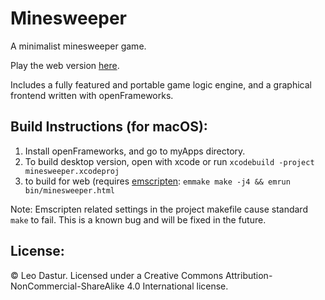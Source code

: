 # Minesweeper
A minimalist minesweeper game.

Play the web version [here](https://theinnerparty.github.io/Minesweeper/webDemo/minesweeper.html).

Includes a fully featured and portable game logic engine, and a graphical frontend written with openFrameworks.

## Build Instructions (for macOS):

1. Install openFrameworks, and go to myApps directory.
2. To build desktop version, open with xcode or run
````xcodebuild -project minesweeper.xcodeproj````
3. to build for web (requires [emscripten](http://kripken.github.io/emscripten-site/):
````emmake make -j4 && emrun bin/minesweeper.html````

Note: Emscripten related settings in the project makefile cause standard ````make```` to fail. This is a known bug and will be fixed in the future.

## License:
© Leo Dastur. Licensed under a Creative Commons Attribution-NonCommercial-ShareAlike 4.0 International license.
